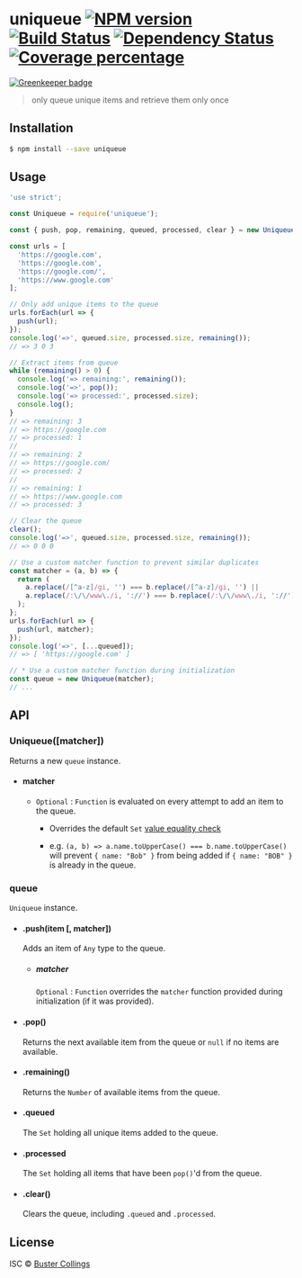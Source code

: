 # uniqueue [![NPM version][npm-image]][npm-url] [![Build Status][travis-image]][travis-url] [![Dependency Status][daviddm-image]][daviddm-url] [![Coverage percentage][coveralls-image]][coveralls-url]

[![Greenkeeper badge](https://badges.greenkeeper.io/busterc/uniqueue.svg)](https://greenkeeper.io/)

> only queue unique items and retrieve them only once

## Installation

```sh
$ npm install --save uniqueue
```

## Usage

```js
'use strict';

const Uniqueue = require('uniqueue');

const { push, pop, remaining, queued, processed, clear } = new Uniqueue();

const urls = [
  'https://google.com',
  'https://google.com',
  'https://google.com/',
  'https://www.google.com'
];

// Only add unique items to the queue
urls.forEach(url => {
  push(url);
});
console.log('=>', queued.size, processed.size, remaining());
// => 3 0 3

// Extract items from queue
while (remaining() > 0) {
  console.log('=> remaining:', remaining());
  console.log('=>', pop());
  console.log('=> processed:', processed.size);
  console.log();
}
// => remaining: 3
// => https://google.com
// => processed: 1
//
// => remaining: 2
// => https://google.com/
// => processed: 2
//
// => remaining: 1
// => https://www.google.com
// => processed: 3

// Clear the queue
clear();
console.log('=>', queued.size, processed.size, remaining());
// => 0 0 0

// Use a custom matcher function to prevent similar duplicates
const matcher = (a, b) => {
  return (
    a.replace(/[^a-z]/gi, '') === b.replace(/[^a-z]/gi, '') ||
    a.replace(/:\/\/www\./i, '://') === b.replace(/:\/\/www\./i, '://')
  );
};
urls.forEach(url => {
  push(url, matcher);
});
console.log('=>', [...queued]);
// => [ 'https://google.com' ]

// * Use a custom matcher function during initialization
const queue = new Uniqueue(matcher);
// ...
```

## API

### Uniqueue([matcher])

Returns a new `queue` instance.

- #### matcher

  - `Optional` : `Function` is evaluated on every attempt to add an item to the queue.

    - Overrides the default `Set` [value equality check](https://developer.mozilla.org/en-US/docs/Web/JavaScript/Reference/Global_Objects/Set#Value_equality)

    - e.g. `(a, b) => a.name.toUpperCase() === b.name.toUpperCase()` will prevent `{ name: "Bob" }` from being added if `{ name: "BOB" }` is already in the queue.

### queue

`Uniqueue` instance.

- #### .push(item [, matcher])

  Adds an item of `Any` type to the queue.

  - ##### matcher

    `Optional` : `Function` overrides the `matcher` function provided during initialization (if it was provided).

- #### .pop()

  Returns the next available item from the queue or `null` if no items are available.

- #### .remaining()

  Returns the `Number` of available items from the queue.

- #### .queued

  The `Set` holding all unique items added to the queue.

- #### .processed

  The `Set` holding all items that have been `pop()`'d from the queue.

- #### .clear()

  Clears the queue, including `.queued` and `.processed`.

## License

ISC © [Buster Collings]()

[npm-image]: https://badge.fury.io/js/uniqueue.svg
[npm-url]: https://npmjs.org/package/uniqueue
[travis-image]: https://travis-ci.org/busterc/uniqueue.svg?branch=master
[travis-url]: https://travis-ci.org/busterc/uniqueue
[daviddm-image]: https://david-dm.org/busterc/uniqueue.svg?theme=shields.io
[daviddm-url]: https://david-dm.org/busterc/uniqueue
[coveralls-image]: https://coveralls.io/repos/busterc/uniqueue/badge.svg
[coveralls-url]: https://coveralls.io/r/busterc/uniqueue
